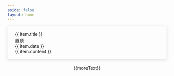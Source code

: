 ```yaml
---
aside: false
layout: home
---
```


  <div class="blog-list">
    <a :href="item.url" class="blog-item" v-for="item in blogsList" :key="item.title">
      <div class="blog-item-title">
        <div class="title">{{ item.title }}</div>
        <div class="sticky" v-if="item.sticky">置顶</div>
      </div>
      <div class="blog-item-info">
        <div class="date">
          <CalendarOutlined style="margin-right: 4px;" />{{ item.date }}
        </div>
        <div class="tags"></div>
      </div>
      <div class="blog-item-content">{{ item.content }}</div>
    </a>
  </div>
  <div ref="more" class="more">{{moreText}}</div>

<script lang="ts" setup>
import { CalendarOutlined } from "@ant-design/icons-vue"
import {data} from "../../docs/.vitepress/utils/blogs.data"
import { ref,computed,useTemplateRef,onMounted } from 'vue'

const pageNo = ref(1)
const pageSize = 5
const totalPage = Math.ceil(data.blogsList.length / pageSize)
const blogsList = ref(data.blogsList.slice(0, pageSize))

const moreText = computed(()=>{
  if(pageNo.value == totalPage) return '没有更多了'
  return '加载更多'
})

const moreEl = useTemplateRef<HTMLDivElement>('more')
onMounted(()=>{
  const observerInstance = new IntersectionObserver((entries,observer)=>{
    console.log(entries,observer,'加载更多')
    const entry = entries.find(item=>item.target === moreEl.value)
    if(entry && entry.isIntersecting) {
      if(pageNo.value >= totalPage){
        // 滚动到底后就停止监听
        observerInstance.unobserve(moreEl.value);
        return
      }
      loadMore()
    }
  });
  observerInstance.observe(moreEl.value);
})

const loadMore = ()=>{
  pageNo.value++
  const curPageList = data.blogsList.slice((pageNo.value - 1) * pageSize, pageNo.value * pageSize)
  blogsList.value = [...blogsList.value,...curPageList]
}
</script>

<style lang="scss" scoped>
.blog-list {
  display: flex;
  flex-direction: column;

  .blog-item {
    border-radius: 4px;
    background-color: var(--vp-c-bg-soft);
    cursor: pointer;
    transition: all ease .5s;
    display: flex;
    flex-direction: column;
    padding: 16px 24px;
    box-shadow: 0 2px 10px 2px rgba(0, 0, 0, .1);
    text-decoration: none;

    &:not(:last-child) {
      margin-bottom: 20px;
    }

    &:hover {
      box-shadow: 0 3px 12px 3px rgba(0, 0, 0, .2);
    }

    &-title {
      display: flex;
      align-items: center;
      justify-content: space-between;

      .title {
        font-size: 20px;
        font-weight: 600;
        width: 80%;
        overflow: hidden;
        text-overflow: ellipsis;
        white-space: nowrap;
      }

      .sticky {
        border: 1px solid #3451b2;
        border-radius: 3px;
        color: #3451b2;
        padding: 2px 6px;
        font-size: 14px;
        line-height: 18px;
      }
    }

    &-info {
      display: flex;
      align-items: center;
      color: #67676c;
      font-size: 14px;
      border-bottom: 1px solid rgba(0, 0, 0, .12);

      .date {
        margin-right: 10px;
      }
    }

    &-content {
      text-overflow: ellipsis;
      display: -webkit-box;
      -webkit-box-orient: vertical;
      -webkit-line-clamp: 3;
      overflow: hidden;
      color: #86909c;
      margin-top: 8px;
      font-size: 14px;
    }
  }
}

.more{
  text-align: center;
  margin-top: 20px;
}
</style>
